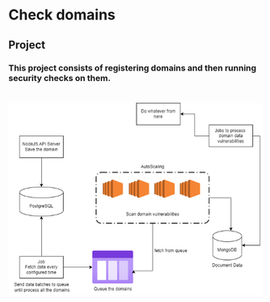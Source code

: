 # Check domains

## Project

### This project consists of registering domains and then running security checks on them.

#

![](architecture.drawio.png)
